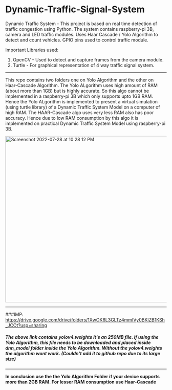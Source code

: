 # Dynamic-Traffic-Signal-System

Dynamic Traffic System - This project is based on real time detection of traffic congestion using Python. The system contains raspberry-pi 3B, camera and LED traffic modules. Uses Haar Cascade / Yolo Algorithm to detect and count vehicles. GPIO pins used to control traffic module.

Important Libraries used:
1. OpenCV - Used to detect and capture frames from the camera module.
2. Turtle - For graphical representation of 4 way traffic signal system.

***
This repo contains two folders one on Yolo Algorithm and the other on Haar-Cascade Algorithm. The Yolo ALgorithm uses high amount of RAM (about more than 1GB) but is highly accurate. So this algo cannot be implemented in a raspberry-pi 3B which only supports upto 1GB RAM. Hence the Yolo ALgorithm is implemented to present a virtual simulation (using turtle library) of a Dynamic Traffic System Model on a computer of high RAM. The HAAR-Cascade algo uses very less RAM also has poor accuracy. Hence due to low RAM consumption by this algo it is implemented on practical Dynamic Traffic System Model using raspberry-pi 3B.

<img width="520" alt="Screenshot 2022-07-28 at 10 28 12 PM" src="https://user-images.githubusercontent.com/107111616/181595278-0b0579a8-e717-478d-a4bf-955b0acd5866.png">

***
###IMP: https://drive.google.com/drive/folders/1XwOK6L3GLTz4mmIVy0BKlZB1KSh_JCOt?usp=sharing 
##### The above link contains yolov4.weights it's an 250MB file. If using the Yolo Algorithm, this file needs to be downloaded and placed inside dnn_model folder inside the Yolo Algorithm. Without the yolov4.weights the algorithm wont work. (Couldn't add it to github repo due to its large size)  

***
**In conclusion use the the Yolo Algorithm Folder if your device supports more than 2GB RAM. For lesser RAM consumption use Haar-Cascade**

